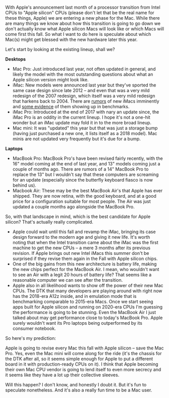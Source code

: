 With Apple's announcement last month of a processor transition from Intel CPUs to "Apple silicon" CPUs (please don't let that be the real name for these things, Apple) we are entering a new phase for the Mac. While there are many things we know about how this transition is going to go down we don't actually know what Apple silicon Macs will look like or which Macs will come first this fall. So what I want to do here is speculate about which Mac(s) might get blessed with the new hardware later this year.

Let's start by looking at the existing lineup, shall we?

**Desktops**

* Mac Pro: Just introduced last year, not often updated in general, and likely the model with the most outstanding questions about what an Apple silicon version might look like.
* iMac: New models were announced last year but they've sported the same case design since late 2012 – and even that was a very mild redesign of the 2007 redesign, which itself was a very mild redesign that harkens back to 2004. There are [rumors](https://www.macrumors.com/2020/06/23/kuo-24-inch-imac-new-design-4q20/) of new iMacs imminently and [some evidence](https://www.macrumors.com/2020/07/01/unreleased-imac-comet-lake-geekbench/) of them showing up in benchmarks.
* iMac Pro: Introduced at the end of 2017 with nary an update since, the iMac Pro is an oddity in the current lineup. I hope it's not a one-hit wonder but an iMac update may fold it in to the more broad lineup.
* Mac mini: It was "updated" this year but that was just a storage bump (having just purchased a new one, it lists itself as a 2018 model). Mac minis are not updated very frequently but it's due for a bump.

**Laptops**

* MacBook Pro: MacBook Pro's have been revised fairly recently, with the 16" model coming at the end of last year, and 13" models coming just a couple of months ago. There are rumors of a 14" MacBook Pro to replace the 13" but I wouldn't say that these computers are screaming for an update (especially since the butterfly keyboard fiasco is now behind us).
* Macbook Air: These may be the best MacBook Air's that Apple has ever shipped. They are now retina, with the good keyboard, and at a good price for a configuration suitable for most people. The Air was just updated a couple months ago alongside the MacBook Pro.

So, with that landscape in mind, which is the best candidate for Apple silicon? That's actually really complicated.

* Apple could wait until this fall and revamp the iMac, bringing its case design forward to the modern age and giving it new life. It's worth noting that when the Intel transition came about the iMac was the first machine to get the new CPUs – a mere 3 months after its previous revision. If Apple brings out new Intel iMacs this summer don't be surprised if they revise them again in the Fall with Apple silicon chips.
* One of the big gains from this new architecture is battery life, making the new chips perfect for the MacBook Air. I mean, who wouldn't want to see an Air with a legit 20 hours of battery life? That seems like a reasonable computer we can see after the transition.
* Apple also in all likelihood wants to show off the power of their new Mac CPUs. The DTK that many developers are playing around with right now has the 2018-era A12z inside, and in emulation mode that is benchmarking comparable to 2015-era Macs. Once we start seeing apps built for Apple silicon and running on 2020-era CPUs I'm guessing the performance is going to be stunning. Even the MacBook Air I just talked about may get performance close to today's MacBook Pro. Apple surely wouldn't want its Pro laptops being outperformed by its consumer notebook.

So here's my prediction:

Apple is going to revise every Mac this fall with Apple silicon – save the Mac Pro. Yes, even the Mac mini will come along for the ride (it's the chassis for the DTK after all, so it seems simple enough for Apple to put a different board in it with production-ready CPUs on it). I think that Apple becoming their own Mac CPU vendor is going to lend itself to even more secrecy and it seems like they have a lot up their collective sleeves.

Will this happen? I don't know, and honestly I doubt it. But it's fun to speculate nonetheless. And it's also a really fun time to be a Mac user.
